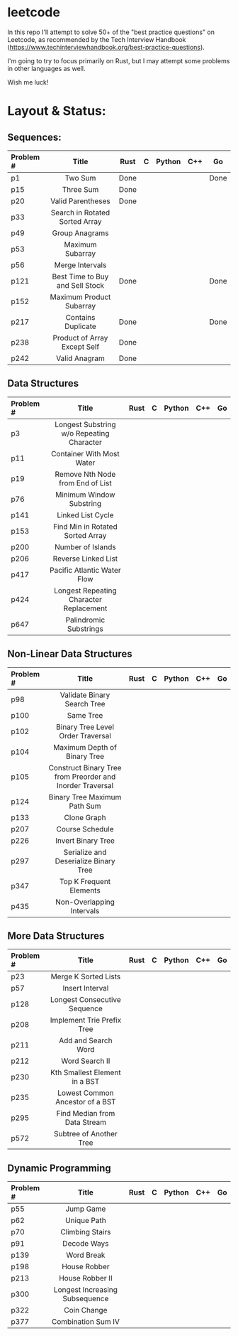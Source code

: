 # leetcode

In this repo I'll attempt to solve 50+ of the "best practice questions" on Leetcode, as recommended by the Tech Interview Handbook (https://www.techinterviewhandbook.org/best-practice-questions).

I'm going to try to focus primarily on Rust, but I may attempt some problems in other languages as well. 

Wish me luck!

# Layout & Status:


## Sequences:

| Problem #	| Title		| Rust	| C	| Python | C++  |  Go |
| :------	| :---------:	| :---:	| :---: | :----: | :---:|:---:| 
| p1		|  Two Sum	| Done  |	|	 |	|Done | 
| p15		| Three Sum	| Done  |	|	 |	|     | 
| p20		| Valid Parentheses | Done  |	|	 |	|     | 		
| p33		| Search in Rotated Sorted Array|  |  |	 |	|     |
| p49		| Group Anagrams|	|	|	 |	|     | 
| p53		| Maximum Subarray	|	|	 |	|	|     |
| p56		| Merge Intervals	|	|	 |	|	|     | 	
| p121		| Best Time to Buy and Sell Stock | Done ||	|      |Done | 
| p152		| Maximum Product Subarray |    |	 |	|    |  
| p217		| Contains Duplicate | Done |   |	 |	| Done| 
| p238		| Product of Array Except Self | Done | | | | | 
| p242		| Valid Anagram	| Done	|	|	 |	|     |


## Data Structures
| Problem # | Title			| Rust | C   | Python | C++  | Go   | 
| :-------  | :---------------------:	| :--: | :--:| :----: | :--: | :--: |
| p3  | Longest Substring w/o Repeating Character |  |	      |      |      | 
| p11 | Container With Most Water	|      |     |        |      |      |
| p19 | Remove Nth Node from End of List|      |     |        |      |      | 
| p76 | Minimum Window Substring	|      |     |        |      |      |
| p141| Linked List Cycle		|      |     |        |      |      |
| p153| Find Min in Rotated Sorted Array|      |     |        |      |      |
| p200| Number of Islands		|      |     |        |      |      |
| p206| Reverse Linked List             |      |     |        |      |      |
| p417| Pacific Atlantic Water Flow     |      |     |        |      |      | 
| p424| Longest Repeating Character Replacement | |  |        |      |      |
| p647| Palindromic Substrings          |      |     |        |      |      |


## Non-Linear Data Structures
| Problem # | Title			| Rust | C   | Python | C++  | Go   | 
| :-------  | :---------------------:	| :--: | :--:| :----: | :--: | :--: |
| p98 | Validate Binary Search Tree	|      |     |        |      |      |
| p100| Same Tree			|      |     |        |      |      |
| p102|Binary Tree Level Order Traversal|      |     |        |      |      |
| p104|Maximum Depth of Binary Tree     |      |     |        |      |      |
| p105|Construct Binary Tree from Preorder and Inorder Traversal| | | | |   |
| p124| Binary Tree Maximum Path Sum    |      |     |        |      |      |
| p133| Clone Graph			|      |     |        |      |      |
| p207| Course Schedule			|      |     |        |      |      |
| p226| Invert Binary Tree		|      |     |        |      |      |
| p297| Serialize and Deserialize Binary Tree| |     |        |      |      |
| p347| Top K Frequent Elements         |      |     |        |      |      |
| p435| Non-Overlapping Intervals	|      |     |        |      |      |


## More Data Structures
| Problem # | Title			| Rust | C   | Python | C++  | Go   | 
| :-------  | :---------------------:	| :--: | :--:| :----: | :--: | :--: |
| p23 | Merge K Sorted Lists		|      |     |        |      |      | 
| p57 | Insert Interval			|      |     |        |      |      |
| p128| Longest Consecutive Sequence    |      |     |        |      |      |
| p208| Implement Trie Prefix Tree      |      |     |        |      |      |
| p211| Add and Search Word		|      |     |        |      |      |
| p212| Word Search II			|      |     |        |      |      |
| p230| Kth Smallest Element in a BST   |      |     |        |      |      |
| p235| Lowest Common Ancestor of a BST |      |     |        |      |      |
| p295| Find Median from Data Stream    |      |     |        |      |      |
| p572| Subtree of Another Tree		|      |     |        |      |      |


## Dynamic Programming
| Problem # | Title			| Rust | C   | Python | C++  | Go   | 
| :-------  | :---------------------:	| :--: | :--:| :----: | :--: | :--: |
| p55 | Jump Game			|      |     |        |      |      |
| p62 | Unique Path			|      |     |        |      |      |
| p70 | Climbing Stairs			|      |     |        |      |      |
| p91 | Decode Ways			|      |     |	      |      |      | 
| p139| Word Break			|      |     |        |      |      |
| p198| House Robber			|      |     |        |      |      |
| p213| House Robber II			|      |     |        |      |      |
| p300| Longest Increasing Subsequence  |      |     |        |      |      |
| p322| Coin Change			|      |     |        |      |      |
| p377| Combination Sum IV		|      |     |        |      |      |
